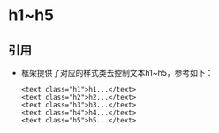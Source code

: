 # h1~h5

## 引用

* 框架提供了对应的样式类去控制文本h1~h5，参考如下：

  ```
  <text class="h1">h1...</text>
  <text class="h2">h2...</text>
  <text class="h3">h3...</text>
  <text class="h4">h4...</text>
  <text class="h5">h5...</text>
  ```




